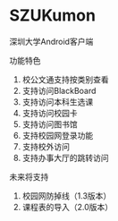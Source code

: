 # SZUKumon
深圳大学Android客户端

功能特色

1. 校公文通支持按类别查看
2. 支持访问BlackBoard
3. 支持访问本科生选课
4. 支持访问校园卡
5. 支持访问图书馆
6. 支持校园网登录功能
7. 支持校外访问
8. 支持办事大厅的跳转访问

未来将支持

1. 校园网防掉线（1.3版本）
2. 课程表的导入（2.0版本）
